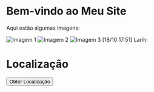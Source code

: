 
<!DOCTYPE html>
<html>
<head>
    <title>Meu Site com Imagens</title>
</head>
<body>
    <h1>Bem-vindo ao Meu Site</h1>
    <p>Aqui estão algumas imagens:</p>
    <img src="caminho_para_imagem1.jpg" alt="Imagem 1">
    <img src="caminho_para_imagem2.jpg" alt="Imagem 2">
    <img src="caminho_para_imagem3.jpg" alt="Imagem 3">
</body>
</html>
[18/10 17:51] Larih: <!DOCTYPE html>
<html>
<head>
  <title>Localização</title>
  <script>
    function obterLocalizacao() {
      if (navigator.geolocation) {
        navigator.geolocation.getCurrentPosition(mostrarLocalizacao);
      } else {
        alert("Geolocalização não é suportada pelo seu navegador.");
      }
    
  </script>
</head>
<body>
  <h1>Localização</h1>
  <button onclick="obterLocalizacao()">Obter Localização</button>
  <div id="localizacao"></div>
</body>
</html>
